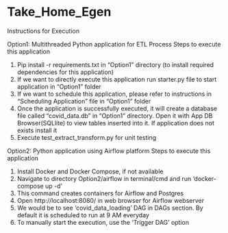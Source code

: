 # Take_Home_Egen
Instructions for Execution

Option1: Multithreaded Python application for ETL Process
Steps to execute this application
1.	Pip install -r requirements.txt in “Option1” directory (to install required dependencies for this application)
2.	If we want to directly execute this application run starter.py file to start application in “Option1” folder
3.	If we want to schedule this application, please refer to instructions in “Scheduling Application” file in “Option1” folder
4.	Once the application is successfully executed, it will create a database file called “covid_data.db” in “Option1” directory. Open it with App DB Browser(SQLlite) to view tables inserted into it. If application does not exists install it
5.	Execute test_extract_transform.py for unit testing

Option2: Python application using Airflow platform
Steps to execute this application
1.	Install Docker and Docker Compose, if not available
2.	Navigate to directory Option2/airflow in terminal/cmd and run ‘docker-compose up -d’
3.	This command creates containers for Airflow and Postgres
4.	Open http://localhost:8080/ in web browser for Airflow webserver
5.	We would be to see ‘covid_data_loading’ DAG in DAGs section. By default it is scheduled to run at 9 AM everyday
6.	To manually start the execution, use the ‘Trigger DAG’ option
